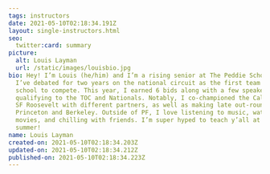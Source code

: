 ```yaml
---
tags: instructors
date: 2021-05-10T02:18:34.191Z
layout: single-instructors.html
seo:
  twitter:card: summary
picture:
  alt: Louis Layman
  url: /static/images/louisbio.jpg
bio: Hey! I’m Louis (he/him) and I’m a rising senior at The Peddie School in NJ.
  I’ve debated for two years on the national circuit as the first team from our
  school to compete. This year, I earned 6 bids along with a few speaker awards,
  qualifying to the TOC and Nationals. Notably, I co-championed the Cal RR and
  SF Roosevelt with different partners, as well as making late out-rounds at
  Princeton and Berkeley. Outside of PF, I love listening to music, watching
  movies, and chilling with friends. I’m super hyped to teach y’all at Nova this
  summer!
name: Louis Layman
created-on: 2021-05-10T02:18:34.203Z
updated-on: 2021-05-10T02:18:34.212Z
published-on: 2021-05-10T02:18:34.223Z
---
```


